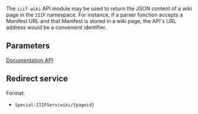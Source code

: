 The `iiif-wiki` API module may be used to return the JSON content of a wiki page in the `IIIF` namespace. For instance, if a parser function accepts a Manifest URL and that Manifest is stored in a wiki page, the API's URL address would be a convenient identifier. 

## Parameters
[Documentation API]({urlBase}/api.php?action=help&modules=iiif-wiki)

## Redirect service
Format:
- `Special:IIIFServ/wiki/{pageid}`

